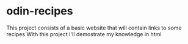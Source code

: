 # odin-recipes
This project consists of a basic website that will contain links to some recipes
With this project I'll demostrate my knowledge in html